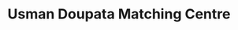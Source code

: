 ---
title: "Usman Doupata Matching Centre"
url: /karachi/usman-doupata-matching-centre/
shop: Kleidung
---